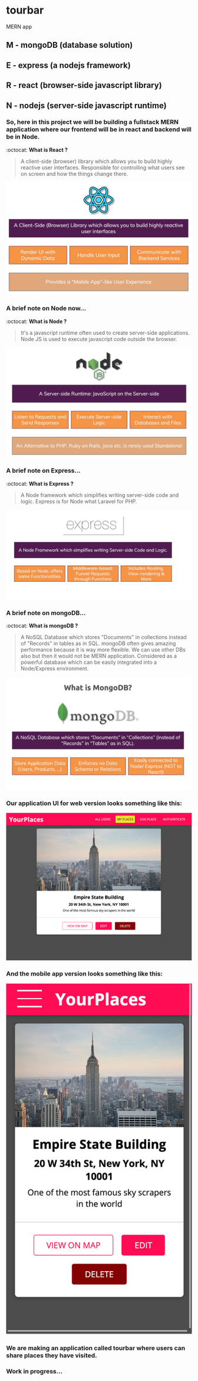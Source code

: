 # tourbar
MERN app

## M - mongoDB (database solution)
## E - express (a nodejs framework)
## R - react (browser-side javascript library)
## N - nodejs (server-side javascript runtime)

### So, here in this project we will be building a fullstack MERN application where our frontend will be in react and backend will be in Node.

 :octocat: **What is React ?**

 > A client-side (browser) library which allows you to build highly reactive user interfaces.
 > Responsible for controlling what users see on screen and how the things change there.

  ![This is what React does](https://github.com/madhav06/projectImages/blob/master/react.png)

### A brief note on Node now...

 :octocat: **What is Node ?**

 > It's a javascript runtime often used to create server-side applications.
 > Node JS is used to execute javascript code outside the browser.

  ![This is what Node does](https://github.com/madhav06/projectImages/blob/master/node.png)


### A brief note on Express...
 :octocat: **What is Express ?**

 > A Node framework which simplifies writing server-side code and logic.
 > Express is for Node what Laravel for PHP.

  ![This is what Express does](https://github.com/madhav06/projectImages/blob/master/express.png)

### A brief note on mongoDB...

 :octocat: **What is mongoDB ?**

 > A NoSQL Database which stores "Documents" in collections instead of "Records" in tables as in SQL.
 > mongoDB often gives amazing performance because it is way more flexible.
 > We can use other DBs also but then it would not be MERN application.
 > Considered as a powerful database which can be easily integrated into a Node/Express environment.

  ![This is what monogDB does](https://github.com/madhav06/projectImages/blob/master/mongo.png)



### Our application UI for web version looks something like this:

![Web Version](https://github.com/madhav06/projectImages/blob/master/Screenshot%202020-10-19%20at%209.27.09%20AM.png)


### And the mobile app version looks something like this:

![Mobile App Versio](https://github.com/madhav06/projectImages/blob/master/Screenshot%202020-10-19%20at%209.27.34%20AM.png)

### We are making an application called **tourbar** where users can share places they have visited.

### Work in progress...

